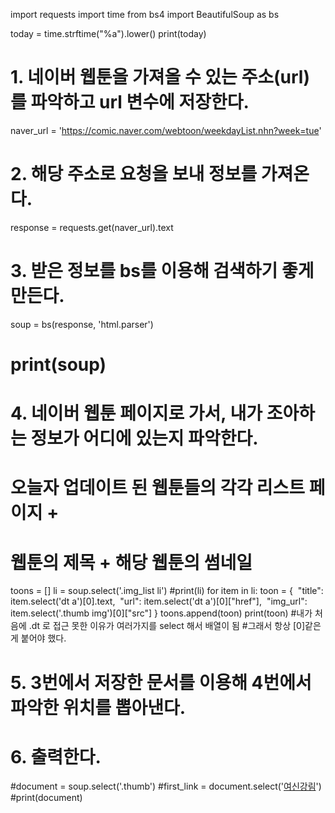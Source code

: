 import requests
import time
from bs4 import BeautifulSoup as bs

today = time.strftime("%a").lower()
print(today)
# 1. 네이버 웹툰을 가져올 수 있는 주소(url)를 파악하고 url 변수에 저장한다.
naver_url = 'https://comic.naver.com/webtoon/weekdayList.nhn?week=tue'


# 2. 해당 주소로 요청을 보내 정보를 가져온다.
response = requests.get(naver_url).text


# 3. 받은 정보를 bs를 이용해 검색하기 좋게 만든다.
soup = bs(response, 'html.parser')
# print(soup)


# 4. 네이버 웹툰 페이지로 가서, 내가 조아하는 정보가 어디에 있는지 파악한다.
# 오늘자 업데이트 된 웹툰들의 각각 리스트 페이지 +
# 웹툰의 제목 + 해당 웹툰의 썸네일
toons = []
li = soup.select('.img_list li')
#print(li)
for item in li:
  toon = {
​    "title": item.select('dt a')[0].text,
​    "url":  item.select('dt a')[0]["href"],
​    "img_url":  item.select('.thumb img')[0]["src"]
  }
  toons.append(toon)
  print(toon)
#내가 처음에 .dt 로 접근 못한 이유가 여러가지를 select 해서 배열이 됨
#그래서 항상 [0]같은게 붙어야 했다.


# 5. 3번에서 저장한 문서를 이용해 4번에서 파악한 위치를 뽑아낸다.

# 6. 출력한다.





#document = soup.select('.thumb')
#first_link = document.select('<a title="여신강림" href="/webtoon/list.nhn?titleId=703846&amp;weekday=tue">여신강림</a>')
#print(document)